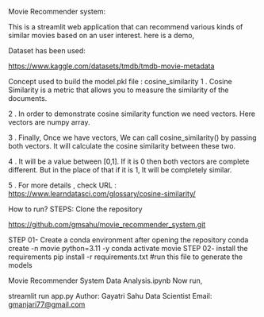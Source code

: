 Movie Recommender system:

This is a streamlit web application that can recommend various kinds of similar movies based on an user interest. here is a demo,

Dataset has been used:

https://www.kaggle.com/datasets/tmdb/tmdb-movie-metadata

Concept used to build the model.pkl file : cosine_similarity
1 . Cosine Similarity is a metric that allows you to measure the similarity of the documents.

2 . In order to demonstrate cosine similarity function we need vectors. Here vectors are numpy array.

3 . Finally, Once we have vectors, We can call cosine_similarity() by passing both vectors. It will calculate the cosine similarity between these two.

4 . It will be a value between [0,1]. If it is 0 then both vectors are complete different. But in the place of that if it is 1, It will be completely similar.

5 . For more details , check URL : https://www.learndatasci.com/glossary/cosine-similarity/

How to run?
STEPS:
Clone the repository

https://github.com/gmsahu/movie_recommender_system.git

STEP 01- Create a conda environment after opening the repository
conda create -n movie python=3.11 -y
conda activate movie
STEP 02- install the requirements
pip install -r requirements.txt
#run this file to generate the models

Movie Recommender System Data Analysis.ipynb
Now run,

streamlit run app.py
Author: Gayatri Sahu
Data Scientist
Email: gmanjari77@gmail.com
